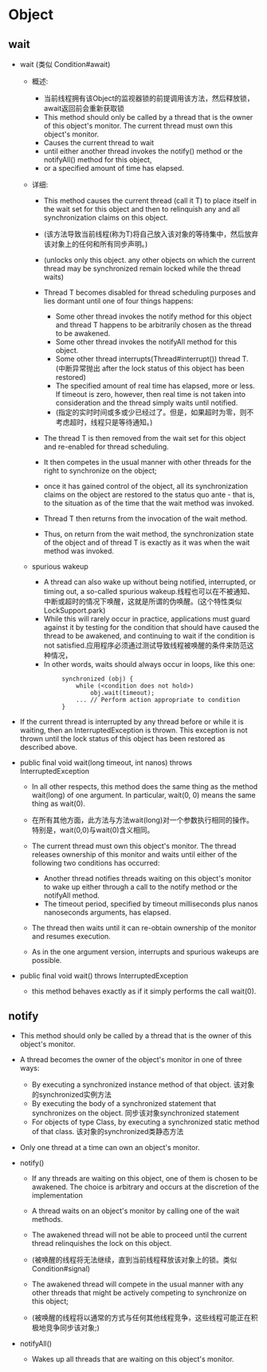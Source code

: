 # Object

## wait
- wait (类似 Condition#await)
    - 概述: 
        - 当前线程拥有该Object的监视器锁的前提调用该方法，然后释放锁，await返回前会重新获取锁
        - This method should only be called by a thread that is the owner of this object's monitor. The current thread must own this object's monitor.
        - Causes the current thread to wait 
        - until either another thread invokes the notify() method or the notifyAll() method for this object, 
        - or a specified amount of time has elapsed.
        
    - 详细:
        - This method causes the current thread (call it T) to place itself in the wait set for this object and then to relinquish any and all synchronization claims on this object. 
        - (该方法导致当前线程(称为T)将自己放入该对象的等待集中，然后放弃该对象上的任何和所有同步声明。)
        
        - (unlocks only this object. any other objects on which the current thread may be synchronized remain locked while the thread waits)
        
        - Thread T becomes disabled for thread scheduling purposes and lies dormant until one of four things happens:
            - Some other thread invokes the notify method for this object and thread T happens to be arbitrarily chosen as the thread to be awakened.
            - Some other thread invokes the notifyAll method for this object.
            - Some other thread interrupts(Thread#interrupt()) thread T. (中断异常抛出 after the lock status of this object has been restored)
            - The specified amount of real time has elapsed, more or less. If timeout is zero, however, then real time is not taken into consideration and the thread simply waits until notified.
            - (指定的实时时间或多或少已经过了。但是，如果超时为零，则不考虑超时，线程只是等待通知。)
    
        - The thread T is then removed from the wait set for this object and re-enabled for thread scheduling.
        - It then competes in the usual manner with other threads for the right to synchronize on the object; 
        - once it has gained control of the object, all its synchronization claims on the object are restored to the status quo ante - that is, to the situation as of the time that the wait method was invoked.
        - Thread T then returns from the invocation of the wait method. 
        - Thus, on return from the wait method, the synchronization state of the object and of thread T is exactly as it was when the wait method was invoked.
        
    - spurious wakeup
        - A thread can also wake up without being notified, interrupted, or timing out, a so-called spurious wakeup.线程也可以在不被通知、中断或超时的情况下唤醒，这就是所谓的伪唤醒。(这个特性类似 LockSupport.park)
        - While this will rarely occur in practice, applications must guard against it by testing for the condition that should have caused the thread to be awakened, and continuing to wait if the condition is not satisfied.应用程序必须通过测试导致线程被唤醒的条件来防范这种情况，
        - In other words, waits should always occur in loops, like this one:
            ```
                 synchronized (obj) {
                     while (<condition does not hold>)
                         obj.wait(timeout);
                     ... // Perform action appropriate to condition
                 }
            ```
- If the current thread is interrupted by any thread before or while it is waiting, then an InterruptedException is thrown. This exception is not thrown until the lock status of this object has been restored as described above.
    
- public final void wait(long timeout, int nanos) throws InterruptedException
    - In all other respects, this method does the same thing as the method wait(long) of one argument. In particular, wait(0, 0) means the same thing as wait(0).
    - 在所有其他方面，此方法与方法wait(long)对一个参数执行相同的操作。特别是，wait(0,0)与wait(0)含义相同。
      
    - The current thread must own this object's monitor. The thread releases ownership of this monitor and waits until either of the following two conditions has occurred:
        - Another thread notifies threads waiting on this object's monitor to wake up either through a call to the notify method or the notifyAll method.
        - The timeout period, specified by timeout milliseconds plus nanos nanoseconds arguments, has elapsed.
    - The thread then waits until it can re-obtain ownership of the monitor and resumes execution.
    - As in the one argument version, interrupts and spurious wakeups are possible.

- public final void wait() throws InterruptedException
    - this method behaves exactly as if it simply performs the call wait(0).


## notify

- This method should only be called by a thread that is the owner of this object's monitor.
- A thread becomes the owner of the object's monitor in one of three ways:
    - By executing a synchronized instance method of that object.  该对象的synchronized实例方法
    - By executing the body of a synchronized statement that synchronizes on the object. 同步该对象synchronized statement
    - For objects of type Class, by executing a synchronized static method of that class. 该对象的synchronized类静态方法

- Only one thread at a time can own an object's monitor.


- notify()

    - If any threads are waiting on this object, one of them is chosen to be awakened. The choice is arbitrary and occurs at the discretion of the implementation
    - A thread waits on an object's monitor by calling one of the wait methods.
    
    - The awakened thread will not be able to proceed until the current thread relinquishes the lock on this object. 
    - (被唤醒的线程将无法继续，直到当前线程释放该对象上的锁。类似Condition#signal)
    - The awakened thread will compete in the usual manner with any other threads that might be actively competing to synchronize on this object;
    - (被唤醒的线程将以通常的方式与任何其他线程竞争，这些线程可能正在积极地竞争同步该对象;)
    
    
- notifyAll()
    - Wakes up all threads that are waiting on this object's monitor.